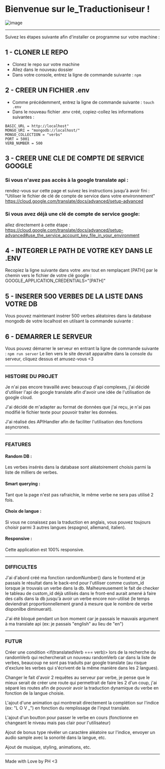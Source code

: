 # Bienvenue sur le_Traductioniseur !

![image]('https://www.zupimages.net/up/20/08/397c.png')

---

Suivez les étapes suivante afin d'installer ce programme sur votre machine :

## 1 - CLONER LE REPO
- Clonez le repo sur votre machine
- Allez dans le nouveau dossier
- Dans votre console, entrez la ligne de commande suivante : `npm`

## 2 - CREER UN FICHIER .env
- Comme précédemment, entrez la ligne de commande suivante : `touch .env`
- Dans le nouveau fichier .env créé, copiez-collez les informations suivantes :
```
BASIC_URL = http://localhost"
MONGO_URI = "mongodb://localhost/"
MONGO_COLLECTION = "verbs"
PORT = 5001
VERB_NUMBER = 500
```
## 3 - CREER UNE CLE DE COMPTE DE SERVICE GOOGLE
### Si vous n'avez pas accès à la google translate api : 
rendez-vous sur cette page et suivez les instructions jusqu'à avoir fini : "Utiliser le fichier de clé de compte de service dans votre environnement"
https://cloud.google.com/translate/docs/advanced/setup-advanced

### Si vous avez déjà une clé de compte de service google:
allez directement à cette étape :
https://cloud.google.com/translate/docs/advanced/setup-advanced#use_the_service_account_key_file_in_your_environment

## 4 - INTEGRER LE PATH DE VOTRE KEY DANS LE .ENV
Recopiez la ligne suivante dans votre .env tout en remplaçant [PATH] par le chemin vers le fichier de votre clé google :
GOOGLE_APPLICATION_CREDENTIALS="[PATH]"

## 5 - INSERER 500 VERBES DE LA LISTE DANS VOTRE DB
Vous pouvez maintenant insérer 500 verbes aléatoires dans la database mongodb de votre localhost en utilsant la commande suivante : <npm run seeds>

## 6 - DEMARRER LE SERVEUR
Vous pouvez démarrer le serveur en entrant la ligne de commande suivante : `npm run server`
Le lien vers le site devrait apparaître dans la console du serveur, cliquez dessus et amusez-vous <3

---

### HISTOIRE DU PROJET

Je n'ai pas encore travaillé avec beaucoup d'api complexes, j'ai décidé d'utiliser l'api de google translate afin d'avoir une idée de l'utilisation de google cloud.

J'ai décidé de m'adapter au format de données que j'ai reçu, je n'ai pas modifié le fichier texte pour pouvoir traiter les données.

J'ai réalisé des APIHandler afin de faciliter l'utilisation des fonctions asyncrones.

---

### FEATURES

#### Random DB :
Les verbes insérés dans la database sont aléatoirement choisis parmi la liste de milliers de verbes.

#### Smart querying :
Tant que la page n'est pas rafraichie, le même verbe ne sera pas utilisé 2 fois.

#### Choix de langue :
Si vous ne conaissez pas la traduction en anglais, vous pouvez toujours choisir parmi 3 autres langues (espagnol, allemand, italien).

#### Responsive :
Cette application est 100% responsive.

---

### DIFFICULTES

J'ai d'abord créé ma fonction randomNumber() dans le frontend et je passais le résultat dans le back-end pour l'utiliser comme custom_id lorsque je trouvais un verbe dans la db. Malheureusement le fait de checker le tableau de custom_id déjà utilisés dans le front-end aurait amené à faire des calls dans la db jusqu'à avoir un verbe encore non-utilisé (le temps deviendrait proportionnellement grand à mesure que le nombre de verbe disponilbe diminuerait).

J'ai été bloqué pendant un bon moment car je passais le mauvais argument à ma translate api (ex: je passais "english" au lieu de "en")

---

### FUTUR

Créer une condition <if(translatedVerb === verb)> lors de la recherche du randomVerb qui rechercherait un nouveau randomVerb car dans la liste de verbes, beaucoup ne sont pas traduits par google translate (au risque d'exclure les verbes qui s'écrivent de la même manière dans les 2 langues).

Changer le fait d'avoir 2 requêtes au serveur par verbe, je pense que le mieux serait de créer une route qui permettrait de faire les 2 d'un coup, j'ai séparé les routes afin de pouvoir avoir la traduction dynamique du verbe en fonction de la langue choisie.

L'ajout d'une animation qui montrerait directement la complétion sur l'indice (ex: "L O V _") en fonction du remplissage de l'input translate.

L'ajout d'un boutton pour passer le verbe en cours (fonctionne en changeant le niveau mais pas clair pour l'utilisateur)

Ajout de bonus type révéler un caractère aléatoire sur l'indice, envoyer un audio sample avec la sonorité dans la langue, etc.

Ajout de musique, styling, animations, etc.

---

Made with Love by PH <3
